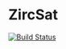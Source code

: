 # ZircSat

[![Build Status](https://github.com/lcandiot/ZircSat.jl/actions/workflows/CI.yml/badge.svg?branch=main)](https://github.com/lcandiot/ZircSat.jl/actions/workflows/CI.yml?query=branch%3Amain)

